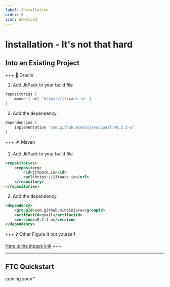 ```yaml
---
label: Installation
order: 0
icon: download
---
```


# Installation - It's not that hard

## Into an Existing Project

+++ 🐘 Gradle
1. Add JitPack to your build file
```gradle
repositories {
    maven { url 'https://jitpack.io' }
}
```

2. Add the dependency
```gradle
dependencies {
    implementation 'com.github.mineinjava:quail:v0.2.1-a'
}
```

+++ 🪶 Maven 
1. Add JitPack to your build file
```xml
<repositories>
    <repository>
        <id>jitpack.io</id>
        <url>https://jitpack.io</url>
    </repository>
</repositories>
```

2. Add the dependency
```xml
<dependency>
    <groupId>com.github.mineinjava</groupId>
    <artifactId>quail</artifactId>
    <version>v0.2.1-a</version>
</dependency>
``````

+++ ❓ Other
Figure it out yourself

[Here is the jitpack link](https://jitpack.io/#mineinjava/quail)
+++

<hr/>

## FTC Quickstart
coming soon™